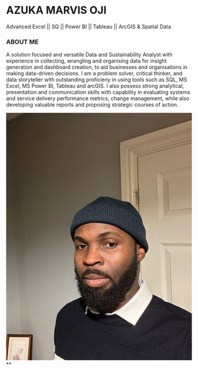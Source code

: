 # AZUKA MARVIS OJI 
Advanced Excel || SQ || Power BI || Tableau || ArcGIS & Spatial Data

 
  
### ABOUT ME
A solution focused and versatile Data and Sustainability Analyst with experience in collecting, wrangling and organising data for insight generation and dashboard creation, to aid businesses and organisations in making data-driven decisions. I am a problem solver, critical thinker, and data storyteller with outstanding proficieny in using tools such as SQL, MS Excel, MS Power BI, Tableau and arcGIS. I also possess strong analytical, presentation and communication skills with capability in evaluating systems and service delivery performance metrics, change management, while also developing valuable reports and proposing strategic courses of action.
 
 ![](AZUKA_PICTURE.jpeg)
**

<!--
**Ojimarvisazuka/Ojimarvisazuka** is a ✨ _special_ ✨ repository because its `README.md` (this file) appears on your GitHub profile.

Here are some ideas to get you started:

- 🔭 I’m currently working on ...
- 🌱 I’m currently learning ...
- 👯 I’m looking to collaborate on ...
- 🤔 I’m looking for help with ...
- 💬 Ask me about ...
- 📫 How to reach me: ...
- 😄 Pronouns: ...
- ⚡ Fun fact: ...
-->
